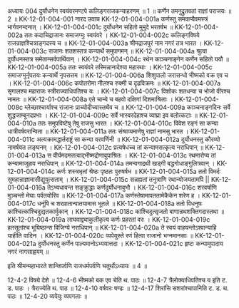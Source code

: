 अध्यायः 004
दुर्योधनेन स्वयंवरमण्टपे कलिङ्गराजकन्याहरणम् ॥ 1 ॥ कर्णेन तमनुद्रुतवतां राज्ञां पराजयः ॥ 2 ॥
KK-12-01-004-001	नारद उवाच 
KK-12-01-004-001a	कर्णस्तु समवाप्यैवमस्त्रं भार्गवनन्दनात् ।
KK-12-01-004-001c	दुर्योधनेन सहितो मुमुदे भरतर्षभ ॥
KK-12-01-004-002a	ततः कदाचिद्राजानः समाजग्मुः स्वयंवरे ।
KK-12-01-004-002c	कलिङ्गविषये राजन्राज्ञश्चित्राङ्गदस्य च ॥
KK-12-01-004-003a	श्रीमद्राजपुरं नाम नगरं तत्र भारत ।
KK-12-01-004-003c	राजानः शतशस्तत्र कन्यार्थे समुपागमन् ॥
KK-12-01-004-004a	श्रुत्वा दुर्योधनस्तत्र समेतान्सर्वपार्थिवान् ।
KK-12-01-004-004c	रथेन काञ्चनाङ्गेन कर्णेन सहितो ययौ ॥
KK-12-01-004-005a	ततः स्वयंवरे तस्मिन्नानादेश्या महारथाः ।
KK-12-01-004-005c	समाजग्मुर्नृपतयः कन्यार्थे नृपसत्तम ॥
KK-12-01-004-006a	शिशुपालो जरासन्धो भीष्मको वक्र एव च ।
KK-12-01-004-006c	कपोतरोमा नीलश्च रुक्मी च दृढविक्रमः ॥
KK-12-01-004-007a	सृगालश्च महाराजः स्त्रीराज्याधिपतिश्च यः ।
KK-12-01-004-007c	विशोकः शतधन्वा च भोजो वीरश्च नामतः ॥
KK-12-01-004-008a	एते चान्ये च बहवो दक्षिणां दिशमाश्रिताः ।
KK-12-01-004-008c	म्लेच्छाश्चार्याश्च राजानः प्राच्योदीच्यास्तथैव च ॥
KK-12-01-004-009a	काञ्चनाङ्गदिनः सर्वे शुद्धजाम्बूनदप्रभाः ।
KK-12-01-004-009c	सर्वे भास्वरदेहाश्च व्याघ्रा इव बलोत्कटाः ॥
KK-12-01-004-010a	ततः समुपविष्टेषु तेषु राजसु भारत ।
KK-12-01-004-010c	विवेश रङ्गं सा कन्या धात्रीवर्षवरान्विता ॥
KK-12-01-004-011a	ततः संश्राव्यमाणेषु राज्ञां नामसु भारत ।
KK-12-01-004-011c	अत्यक्रामद्धार्तराष्ट्रं सा कन्या वरवर्णिनी ॥
KK-12-01-004-012a	दुर्योधनस्तु कौरव्यो नामर्षयत लङ्घनम् ।
KK-12-01-004-012c	प्रत्यषेधच्च तां कन्यामसत्कृत्य नराधिपान् ॥
KK-12-01-004-013a	स वीर्यमदमत्तत्वाद्भीष्मद्रोणावुपाश्रितः ।
KK-12-01-004-013c	रथमारोप्य तां कन्यामाजुहाव नराधिपान् ॥
KK-12-01-004-014a	तमन्वगाद्रथी खड्गी बद्धगोधाङ्गुलित्रवान् ।
KK-12-01-004-014c	कर्णः शस्त्रभृतां श्रेष्ठः पृष्ठतः पुरुषर्षभ ॥
KK-12-01-004-015a	ततो विमर्दः सुमहान्राज्ञामासीद्युयुत्सताम् ।
KK-12-01-004-015c	सन्नह्यतां तनुत्राणि रथान्योजयतामपि ||
KK-12-01-004-016a	तेऽभ्यधावन्त सङ्क्रुद्धाः कर्णदुर्योधनावुभौ ।
KK-12-01-004-016c	शरवर्षाणि मुञ्चन्तो मेघाः पर्वतयोरिव ॥
KK-12-01-004-017a	कर्णस्तेषामापततामेकैकेन शरेण ह ।
KK-12-01-004-017c	धनूंषि च शरव्रातान्पातयामास भूतले ॥
KK-12-01-004-018a	ततो विधनुषः कांश्चित्कांश्चिदुद्यतकार्मुकान् ।
KK-12-01-004-018c	कांश्चिदुत्सृजतो बाणान्रथशक्तिगदास्तथा ॥
KK-12-01-004-019a	लाघवाद्व्याकुलीकृत्य कर्णः प्रहरतां वरः ।
KK-12-01-004-019c	हतसूतांश्च भूयिष्ठान्स विजिग्ये नराधिपान् ॥
KK-12-01-004-020a	ते स्वयं वाहयन्तोऽश्वान्याहि याहीति वादिनः ।
KK-12-01-004-020c	व्यपेयुस्ते रणं हित्वा राजानो भग्नमानसाः ॥
KK-12-01-004-021a	दुर्योधनस्तु कर्णेन पाल्यमानोऽभ्ययात्तदा ।
KK-12-01-004-021c	हृष्टः कन्यामुपादाय नगरं नागसाह्वयम् ॥ 

इति श्रीमन्महाभारते शान्तिपर्वणि राजधर्मपर्वणि चतुर्थोऽध्यायः ॥ 4 ॥

12-4-2 विषये देशे ॥ 12-4-6 भीष्मको बक एव चेति थ. पाठः ॥ 12-4-7 त्रैलोक्याधिपतिश्च य इति ट. ड. पाठः । त्रैराज्येति थ. पाठ ॥ 12-4-10 वर्षवरः षण्ढः ॥ 12-4-17 शिरांसि सशरांश्चापानिति ट. ड. थ. पाठः ॥ 12-4-20 व्यपेयुः व्यपगताः ॥
